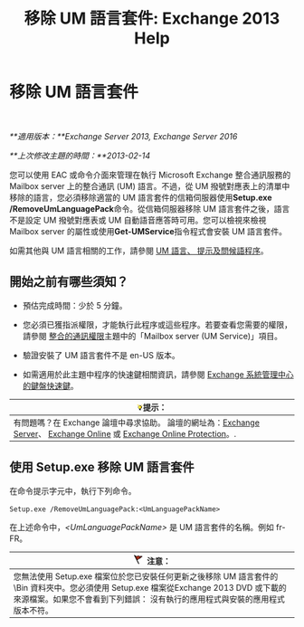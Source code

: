 ﻿---
title: '移除 UM 語言套件: Exchange 2013 Help'
TOCTitle: 移除 UM 語言套件
ms:assetid: a2bc2753-2c25-4ea0-a9d5-e3d42a699c6c
ms:mtpsurl: https://technet.microsoft.com/zh-tw/library/Bb124004(v=EXCHG.150)
ms:contentKeyID: 50473897
ms.date: 05/21/2018
mtps_version: v=EXCHG.150
ms.translationtype: MT
---

# 移除 UM 語言套件

 

_**適用版本：**Exchange Server 2013, Exchange Server 2016_

_**上次修改主題的時間：**2013-02-14_

您可以使用 EAC 或命令介面來管理在執行 Microsoft Exchange 整合通訊服務的 Mailbox server 上的整合通訊 (UM) 語言。不過，從 UM 撥號對應表上的清單中移除的語言，您必須移除適當的 UM 語言套件的信箱伺服器使用**Setup.exe /RemoveUmLanguagePack**命令。從信箱伺服器移除 UM 語言套件之後，語言不是設定 UM 撥號對應表或 UM 自動語音應答時可用。您可以檢視來檢視 Mailbox server 的屬性或使用**Get-UMService**指令程式會安裝 UM 語言套件。

如需其他與 UM 語言相關的工作，請參閱 [UM 語言、 提示及問候語程序](um-languages-prompts-and-greetings-procedures-exchange-2013-help.md)。

## 開始之前有哪些須知？

  - 預估完成時間：少於 5 分鐘。

  - 您必須已獲指派權限，才能執行此程序或這些程序。若要查看您需要的權限，請參閱 [整合的通訊權限](unified-messaging-permissions-exchange-2013-help.md)主題中的「Mailbox server (UM Service)」項目。

  - 驗證安裝了 UM 語言套件不是 en-US 版本。

  - 如需適用於此主題中程序的快速鍵相關資訊，請參閱 [Exchange 系統管理中心的鍵盤快速鍵](keyboard-shortcuts-in-the-exchange-admin-center-exchange-online-protection-help.md)。

<table>
<thead>
<tr class="header">
<th><img src="images/Bb124558.tip(EXCHG.150).gif" title="提示" alt="提示" />提示：</th>
</tr>
</thead>
<tbody>
<tr class="odd">
<td>有問題嗎？在 Exchange 論壇中尋求協助。 論壇的網址為：<a href="https://go.microsoft.com/fwlink/p/?linkid=60612">Exchange Server</a>、 <a href="https://go.microsoft.com/fwlink/p/?linkid=267542">Exchange Online</a> 或 <a href="https://go.microsoft.com/fwlink/p/?linkid=285351">Exchange Online Protection</a>。.</td>
</tr>
</tbody>
</table>


## 使用 Setup.exe 移除 UM 語言套件

在命令提示字元中，執行下列命令。

    Setup.exe /RemoveUmLanguagePack:<UmLanguagePackName>

在上述命令中，*\<UmLanguagePackName\>* 是 UM 語言套件的名稱。例如 fr-FR。

<table>
<thead>
<tr class="header">
<th><img src="images/Dd876857.Caution(EXCHG.150).gif" title="注意" alt="注意" />注意：</th>
</tr>
</thead>
<tbody>
<tr class="odd">
<td>您無法使用 Setup.exe 檔案位於您已安裝任何更新之後移除 UM 語言套件的 \Bin 資料夾中。您必須使用 Setup.exe 檔案從Exchange 2013 DVD 或下載的來源檔案。如果您不會看到下列錯誤： 沒有執行的應用程式與安裝的應用程式版本不符。</td>
</tr>
</tbody>
</table>

